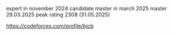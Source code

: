 expert in november 2024
candidate master in march 2025
master 29.03.2025
peak rating 2308 (31.05.2025)

https://codeforces.com/profile/bjcb
